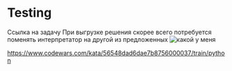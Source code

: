 # Testing

Ссылка на задачу
При выгрузке решения скорее всего потребуется поменять интерпретатор на другой из предложенных 
![какой у меня](https://user-images.githubusercontent.com/74677541/161426999-6523bdf3-89de-462c-86a8-494d805e341d.png)

https://www.codewars.com/kata/56548dad6dae7b8756000037/train/python

